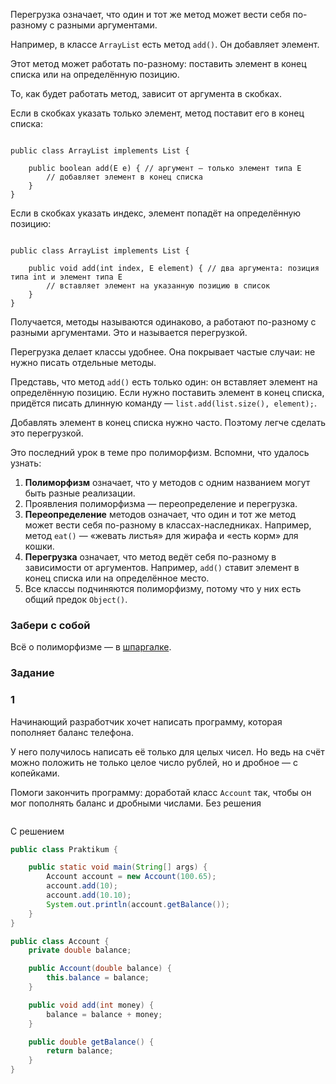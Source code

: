 Перегрузка означает, что один и тот же метод может вести себя по-разному с разными аргументами.

Например, в классе `ArrayList` есть метод `add()`. Он добавляет элемент.

Этот метод может работать по-разному: поставить элемент в конец списка или на определённую позицию.

То, как будет работать метод, зависит от аргумента в скобках.

Если в скобках указать только элемент, метод поставит его в конец списка:
```

public class ArrayList implements List {
        
    public boolean add(E e) { // аргумент — только элемент типа E
        // добавляет элемент в конец списка
    }
} 
```

Если в скобках указать индекс, элемент попадёт на определённую позицию:
```

public class ArrayList implements List {
        
    public void add(int index, E element) { // два аргумента: позиция типа int и элемент типа Е
        // вставляет элемент на указанную позицию в список
    }
} 
```

Получается, методы называются одинаково, а работают по-разному с разными аргументами. Это и называется перегрузкой.

Перегрузка делает классы удобнее. Она покрывает частые случаи: не нужно писать отдельные методы.

Представь, что метод `add()` есть только один: он вставляет элемент на определённую позицию. Если нужно поставить элемент в конец списка, придётся писать длинную команду — `list.add(list.size(), element);`.

Добавлять элемент в конец списка нужно часто. Поэтому легче сделать это перегрузкой.

Это последний урок в теме про полиморфизм. Вспомни, что удалось узнать:

1. **Полиморфизм** означает, что у методов с одним названием могут быть разные реализации.
2. Проявления полиморфизма — переопределение и перегрузка.
3. **Переопределение** методов означает, что один и тот же метод может вести себя по-разному в классах-наследниках. Например, метод `eat()` — «жевать листья» для жирафа и «есть корм» для кошки.
4. **Перегрузка** означает, что метод ведёт себя по-разному в зависимости от аргументов. Например, `add()` ставит элемент в конец списка или на определённое место.
5. Все классы подчиняются полиморфизму, потому что у них есть общий предок `Object()`.

### Забери с собой

Всё о полиморфизме — в [шпаргалке](https://code.s3.yandex.net/qa-automation-engineer/java/track2/cheatsheets/sprint5/polymorphism_cheatsheet.pdf).

### Задание
### 1
Начинающий разработчик хочет написать программу, которая пополняет баланс телефона.

У него получилось написать её только для целых чисел. Но ведь на счёт можно положить не только целое число рублей, но и дробное — с копейками.

Помоги закончить программу: доработай класс `Account` так, чтобы он мог пополнять баланс и дробными числами.
Без решения
```Java

```

С решением
```Java
public class Praktikum {

    public static void main(String[] args) {
        Account account = new Account(100.65);
        account.add(10);
        account.add(10.10);
        System.out.println(account.getBalance());
    }
}

public class Account {
    private double balance;

    public Account(double balance) {
        this.balance = balance;
    }

    public void add(int money) {
        balance = balance + money;
    }

    public double getBalance() {
        return balance;
    }
}
```
